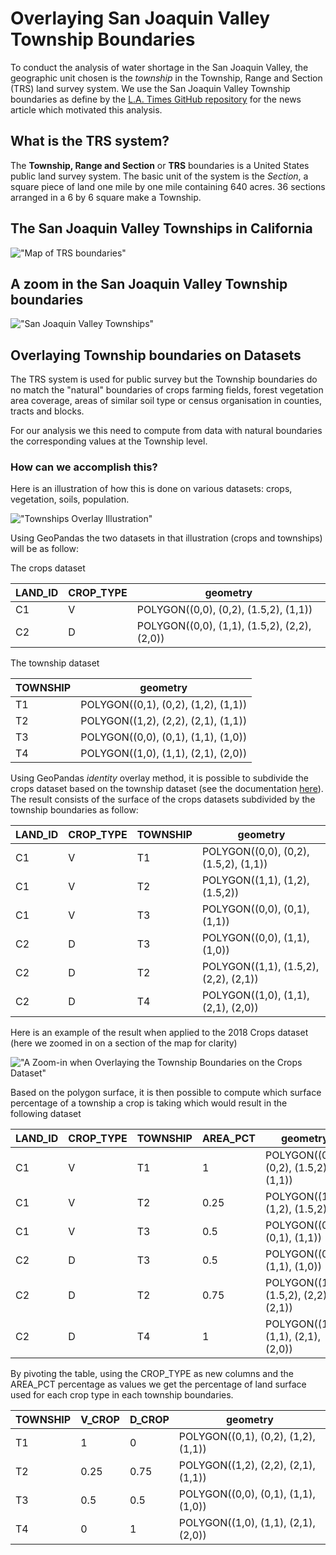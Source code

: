 # Overlaying San Joaquin Valley Township Boundaries
To conduct the analysis of water shortage in the San Joaquin Valley, the geographic unit chosen is the _township_ in the 
Township, Range and Section (TRS) land survey system. We use the San Joaquin Valley Township boundaries as define by the
[L.A. Times GitHub repository](https://github.com/datadesk/groundwater-analysis) for the news article which motivated 
this analysis.

## What is the TRS system?
The __Township, Range and Section__ or __TRS__ boundaries is a United States public land survey system. The basic unit 
of the system is the _Section_, a square piece of land one mile by one mile containing 640 acres. 36 sections arranged 
in a 6 by 6 square make a Township.

## The San Joaquin Valley Townships in California
!["Map of TRS boundaries"](doc/images/san_joaquin_valley.png)

## A zoom in the San Joaquin Valley Township boundaries
!["San Joaquin Valley Townships"](doc/images/sjv_townships.png)

## Overlaying Township boundaries on Datasets
The TRS system is used for public survey but the Township boundaries do no match the "natural" boundaries of crops 
farming fields, forest vegetation area coverage, areas of similar soil type or census organisation in counties, tracts
and blocks.

For our analysis we this need to compute from data with natural boundaries the corresponding values at the Township 
level.

### How can we accomplish this?

Here is an illustration of how this is done on various datasets: crops, vegetation, soils, population.

!["Townships Overlay Illustration"](doc/images/township_overlay_illustration.jpg)

Using GeoPandas the two datasets in that illustration (crops and townships) will be as follow:

The crops dataset

| LAND_ID | CROP_TYPE | geometry                                     |
|---------|-----------|----------------------------------------------|
| C1      | V         | POLYGON((0,0), (0,2), (1.5,2), (1,1))        |
| C2      | D         | POLYGON((0,0), (1,1), (1.5,2), (2,2), (2,0)) |

The township dataset

| TOWNSHIP | geometry                            |
|----------|-------------------------------------|
| T1       | POLYGON((0,1), (0,2), (1,2), (1,1)) |
| T2       | POLYGON((1,2), (2,2), (2,1), (1,1)) |
| T3       | POLYGON((0,0), (0,1), (1,1), (1,0)) |
| T4       | POLYGON((1,0), (1,1), (2,1), (2,0)) |

Using GeoPandas _identity_ overlay method, it is possible to subdivide the crops dataset
based on the township dataset (see the documentation [here](https://geopandas.org/en/stable/docs/user_guide/set_operations.html#the-different-overlay-operations)).
The result consists of the surface of the crops datasets subdivided by the township
boundaries as follow:


| LAND_ID | CROP_TYPE | TOWNSHIP | geometry                              |
|---------|-----------|----------|---------------------------------------|
| C1      | V         | T1       | POLYGON((0,0), (0,2), (1.5,2), (1,1)) |
| C1      | V         | T2       | POLYGON((1,1), (1,2), (1.5,2))        |
| C1      | V         | T3       | POLYGON((0,0), (0,1), (1,1))          |
| C2      | D         | T3       | POLYGON((0,0), (1,1), (1,0))          |
| C2      | D         | T2       | POLYGON((1,1), (1.5,2), (2,2), (2,1)) |
| C2      | D         | T4       | POLYGON((1,0), (1,1), (2,1), (2,0))   |

Here is an example of the result when applied to the 2018 Crops dataset (here we zoomed in on a section of the map for
clarity)

!["A Zoom-in when Overlaying the Township Boundaries on the Crops Dataset"](doc/images/township_overlay_sample.png)

Based on the polygon surface, it is then possible to compute which surface percentage of a township a crop is taking
which would result in the following dataset

| LAND_ID | CROP_TYPE | TOWNSHIP | AREA_PCT | geometry                              |
|---------|-----------|----------|----------|---------------------------------------|
| C1      | V         | T1       | 1        | POLYGON((0,0), (0,2), (1.5,2), (1,1)) |
| C1      | V         | T2       | 0.25     | POLYGON((1,1), (1,2), (1.5,2))        |
| C1      | V         | T3       | 0.5      | POLYGON((0,0), (0,1), (1,1))          |
| C2      | D         | T3       | 0.5      | POLYGON((0,0), (1,1), (1,0))          |
| C2      | D         | T2       | 0.75     | POLYGON((1,1), (1.5,2), (2,2), (2,1)) |
| C2      | D         | T4       | 1        | POLYGON((1,0), (1,1), (2,1), (2,0))   |

By pivoting the table, using the CROP_TYPE as new columns and the AREA_PCT percentage as values we get the percentage
of land surface used for each crop type in each township boundaries.

| TOWNSHIP | V_CROP | D_CROP | geometry                            |
|----------|--------|--------|-------------------------------------|
| T1       | 1      | 0      | POLYGON((0,1), (0,2), (1,2), (1,1)) |
| T2       | 0.25   | 0.75   | POLYGON((1,2), (2,2), (2,1), (1,1)) |
| T3       | 0.5    | 0.5    | POLYGON((0,0), (0,1), (1,1), (1,0)) |
| T4       | 0      | 1      | POLYGON((1,0), (1,1), (2,1), (2,0)) |
